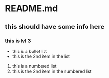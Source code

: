 # README.md

## this should have some info here
### this is lvl 3

* this is a bullet list
* this is the 2nd item in the list

1. this is a numbered list
1. this is the 2nd item in the numbered list
